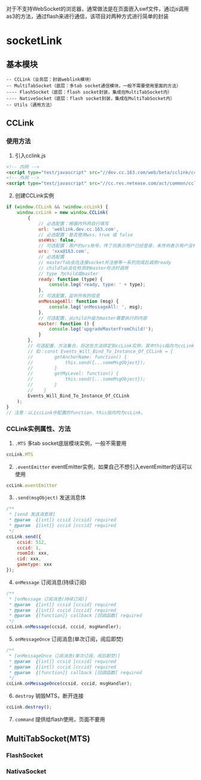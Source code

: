 对于不支持WebSocket的浏览器，通常做法是在页面嵌入swf文件，通过js调用as3的方法，通过flash来进行通信，该项目对两种方式进行简单的封装

# socketLink

## 基本模块
    -- CCLink（业务层：封装weblink模块）
    -- MultiTabSocket（底层：多tab socket通信模块，一般不需要使用里面的方法）
    ---- FlashSocket（底层：flash socket封装，集成在MultiTabSocket内）
    ---- NativeSocket（底层：flash socket封装，集成在MultiTabSocket内）
    -- Utils（通用方法）

## CCLink

### 使用方法

1. 引入cclink.js
```html
<!-- 内网 -->
<script type="test/javascript" src="//dev.cc.163.com/web/beta/cclink/cclink.js"></script>
<!-- 外网 -->
<script type="text/javascript" src="//cc.res.netease.com/act/common/cclink/v0.1.0/cclink.js"></script>
```

2. 创建CCLink实例
```javascript
if (window.CCLink && !window.ccLink) {
    window.ccLink = new window.CCLink(
        {
            // 必选配置：根据内外网自行填写
            url: 'weblink.dev.cc.163.com',
            // 必选配置：是否使用wss，true 或 false
            useWss: false,
            // 可选配置：用户的urs账号，传了则表示用户已经登录，未传则表示用户没有登录
            urs: 'xxx@163.com', 
            // 必选配置
            // masterTab会在连接socket并注册等一系列完成后调用ready
            // childTab会在检测到master存活时调用
            // type 为child或master
            ready: function (type) {
                console.log('ready, type: ' + type);
            },
            // 可选配置，监听所有的信息
            onMessageAll: function (msg) {
                console.log('onMessageAll: ', msg);
            },
            // 可选配置，从child升级为master需要执行的内容
            master: function () {
                console.log('upgradeMasterFromChild!');
            }
        },
        // 可选配置，方法集合，将这些方法绑定到ccLink实例，其中this指向为ccLink，注意不要用箭头函数， 会修改this指向
        // 如：const Events_Will_Bind_To_Instance_Of_CCLink = {
        //        getAnchorName: function() {
        //            this.send({...someMsgObject});
        //        }
        //        getMyLevel: function() {
        //            this.send({...someMsgObject});
        //        }
        //    }
        Events_Will_Bind_To_Instance_Of_CCLink
    );
}
// 注意：以上ccLink中配置的function，this指向均为ccLink。
```

### CCLink实例属性、方法

1. `.MTS` 多tab socket底层模块实例，一般不需要用
```javascript
ccLink.MTS
```

2. `.eventEmitter` eventEmitter实例，如果自己不想引入eventEmitter的话可以使用
```javascript
ccLink.eventEmitter
```

3. `.send(msgObject)` 发送消息体
```javascript
/**
 * [send 发送消息体]
 * @param  {[int]} ccsid [ccsid] required
 * @param  {[int]} cccid [cccid] required
 */
ccLink.send({
    ccsid: 512,
    cccid: 1,
    roomId: xxx,
    cid: xxx,
    gametype: xxx
});
```

4. `onMessage` 订阅消息(持续订阅)
```javascript
/**
 * [onMessage 订阅消息(持续订阅)]
 * @param  {[int]} ccsid [ccsid] required
 * @param  {[int]} cccid [cccid] required
 * @param  {[function]} callback [回调函数] required
 */
ccLink.onMessage(ccsid, cccid, msgHandler);
```

5. `onMessageOnce` 订阅消息(单次订阅，阅后即焚)
```javascript
/**
 * [onMessageOnce 订阅消息(单次订阅，阅后即焚)]
 * @param  {[int]} ccsid [ccsid] required
 * @param  {[int]} cccid [cccid] required
 * @param  {[function]} callback [回调函数] required
 */
ccLink.onMessageOnce(ccsid, cccid, msgHandler);
```

6. `destroy` 销毁MTS，断开连接
```javascript
ccLink.destroy();
```

7. `command` 提供给flash使用，页面不要用

## MultiTabSocket(MTS)
### FlashSocket
### NativaSocket
